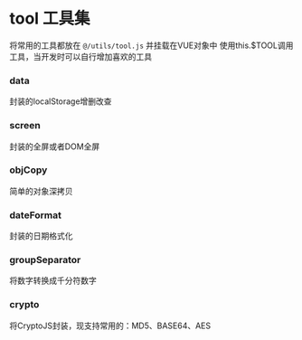 # tool 工具集
将常用的工具都放在 ```@/utils/tool.js``` 并挂载在VUE对象中 使用this.$TOOL调用工具，当开发时可以自行增加喜欢的工具

### data
封装的localStorage增删改查

### screen
封装的全屏或者DOM全屏

### objCopy
简单的对象深拷贝

### dateFormat
封装的日期格式化

### groupSeparator
将数字转换成千分符数字

### crypto
将CryptoJS封装，现支持常用的：MD5、BASE64、AES